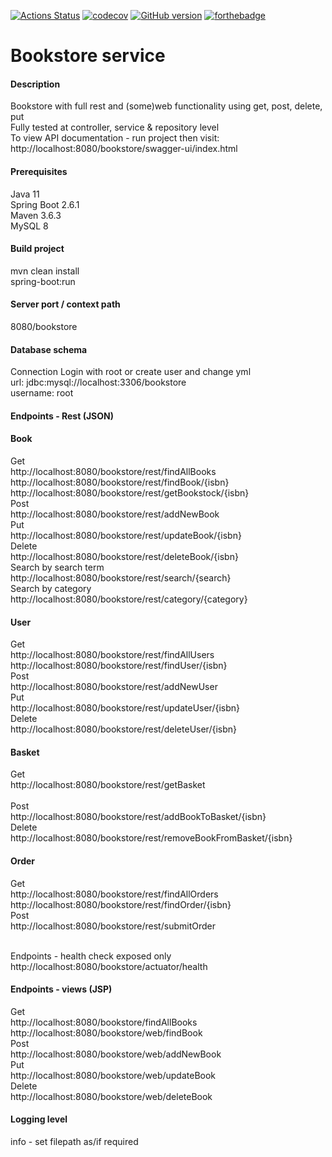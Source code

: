[![Actions Status](https://github.com/domiballoch/bookstore/actions/workflows/maven.yml/badge.svg)](https://github.com/domiballoch/bookstore/actions)
[![codecov](https://codecov.io/gh/domiballoch/bookstore/branch/master/graph/badge.svg?token=3DQWELQG2V)](https://codecov.io/gh/domiballoch/bookstore)
[![GitHub version](https://badge.fury.io/gh/domiballoch%2Fbookstore.svg)](https://badge.fury.io/gh/domiballoch%2Fbookstore)
[![forthebadge](https://forthebadge.com/images/badges/not-a-bug-a-feature.svg)](https://forthebadge.com)

<h1>Bookstore service</h1>

<h4>Description</h4>
Bookstore with full rest and (some)web functionality using get, post, delete, put
<br/>Fully tested at controller, service & repository level
<br/>To view API documentation - run project then visit: http://localhost:8080/bookstore/swagger-ui/index.html

<h4>Prerequisites</h4>
Java 11
<br/>Spring Boot 2.6.1
<br/>Maven 3.6.3
<br/>MySQL 8

<h4>Build project</h4>
mvn clean install
<br/>spring-boot:run

<h4>Server port / context path</h4>
8080/bookstore

<h4>Database schema</h4
execute bookstore.sql

<h4>Connection</h4>
Login with root or create user and change yml
<br/>url: jdbc:mysql://localhost:3306/bookstore
<br/>username: root

<h4>Endpoints - Rest (JSON)</h4>
<h4>Book</h4>
Get
<br>http://localhost:8080/bookstore/rest/findAllBooks<br/>
http://localhost:8080/bookstore/rest/findBook/{isbn}
http://localhost:8080/bookstore/rest/getBookstock/{isbn}
<br>Post<br/>
http://localhost:8080/bookstore/rest/addNewBook
<br>Put<br/>
http://localhost:8080/bookstore/rest/updateBook/{isbn}
<br>Delete</br>
http://localhost:8080/bookstore/rest/deleteBook/{isbn}
<br>Search by search term<br/>
http://localhost:8080/bookstore/rest/search/{search}
<br>Search by category<br/>
http://localhost:8080/bookstore/rest/category/{category}

<h4>User</h4>
Get
<br>http://localhost:8080/bookstore/rest/findAllUsers<br/>
http://localhost:8080/bookstore/rest/findUser/{isbn}
<br>Post<br/>
http://localhost:8080/bookstore/rest/addNewUser
<br>Put<br/>
http://localhost:8080/bookstore/rest/updateUser/{isbn}
<br>Delete</br>
http://localhost:8080/bookstore/rest/deleteUser/{isbn}

<h4>Basket</h4>
Get
<br>http://localhost:8080/bookstore/rest/getBasket</br>
<br>Post<br/>
http://localhost:8080/bookstore/rest/addBookToBasket/{isbn}
<br>Delete<br/>
http://localhost:8080/bookstore/rest/removeBookFromBasket/{isbn}

<h4>Order</h4>
Get
<br>http://localhost:8080/bookstore/rest/findAllOrders<br/>
http://localhost:8080/bookstore/rest/findOrder/{isbn}
<br>Post<br/>
http://localhost:8080/bookstore/rest/submitOrder

<br>Endpoints - health check exposed only<br/>
http://localhost:8080/bookstore/actuator/health

<h4>Endpoints - views (JSP)</h4>
Get
<br>http://localhost:8080/bookstore/findAllBooks<br/>
http://localhost:8080/bookstore/web/findBook
<br>Post<br/>
http://localhost:8080/bookstore/web/addNewBook
<br>Put<br/>
http://localhost:8080/bookstore/web/updateBook
<br>Delete<br/>
http://localhost:8080/bookstore/web/deleteBook

<h4>Logging level</h4>
info - set filepath as/if required

